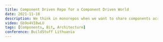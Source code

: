 ```yaml
---
title: Component Driven Repo for a Component Driven World
date: 2021-11-18
description: We think in monorepos when we want to share components across many teams and apps. but let's face it, we all hate monorepos. As soon as we hear the word we just think legacy. But it doesn't have to be. But if we make our repos component driven, where we can easily share components across any repos or apps then everything changes. We really are moving towards a component driven world so lets start building in component driven repos.
video: Gb9o4VI8wLU
tags: [Components, Bit, Architecture]
conference: BuildStuff Lithuania
---
```


